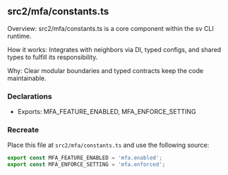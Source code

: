 ## src2/mfa/constants.ts

Overview: src2/mfa/constants.ts is a core component within the sv CLI runtime.

How it works: Integrates with neighbors via DI, typed configs, and shared types to fulfill its responsibility.

Why: Clear modular boundaries and typed contracts keep the code maintainable.

### Declarations

- Exports: MFA_FEATURE_ENABLED, MFA_ENFORCE_SETTING

### Recreate

Place this file at `src2/mfa/constants.ts` and use the following source:

```ts
export const MFA_FEATURE_ENABLED = 'mfa.enabled';
export const MFA_ENFORCE_SETTING = 'mfa.enforced';

```
